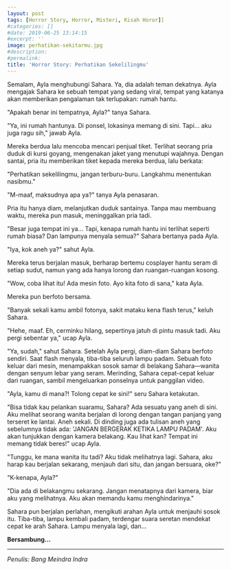 ```yaml
---
layout: post
tags: [Horror Story, Horror, Misteri, Kisah Horor]]
#categories: []
#date: 2019-06-25 13:14:15
#excerpt: ''
image: perhatikan-sekitarmu.jpg
#description:
#permalink:
title: 'Horror Story: Perhatikan Sekelilingmu'
---
```



Semalam, Ayla menghubungi Sahara. Ya, dia adalah teman dekatnya. Ayla mengajak Sahara ke sebuah tempat yang sedang viral, tempat yang katanya akan memberikan pengalaman tak terlupakan: rumah hantu.


"Apakah benar ini tempatnya, Ayla?" tanya Sahara.

"Ya, ini rumah hantunya. Di ponsel, lokasinya memang di sini. Tapi... aku juga ragu sih," jawab Ayla.

Mereka berdua lalu mencoba mencari penjual tiket. Terlihat seorang pria duduk di kursi goyang, mengenakan jaket yang menutupi wajahnya. Dengan santai, pria itu memberikan tiket kepada mereka berdua, lalu berkata:

"Perhatikan sekelilingmu, jangan terburu-buru. Langkahmu menentukan nasibmu."

"M-maaf, maksudnya apa ya?" tanya Ayla penasaran.

Pria itu hanya diam, melanjutkan duduk santainya. Tanpa mau membuang waktu, mereka pun masuk, meninggalkan pria tadi.

"Besar juga tempat ini ya... Tapi, kenapa rumah hantu ini terlihat seperti rumah biasa? Dan lampunya menyala semua?" Sahara bertanya pada Ayla.

"Iya, kok aneh ya?" sahut Ayla.

Mereka terus berjalan masuk, berharap bertemu cosplayer hantu seram di setiap sudut, namun yang ada hanya lorong dan ruangan-ruangan kosong.

"Wow, coba lihat itu! Ada mesin foto. Ayo kita foto di sana," kata Ayla.

Mereka pun berfoto bersama.

"Banyak sekali kamu ambil fotonya, sakit mataku kena flash terus," keluh Sahara.

"Hehe, maaf. Eh, cerminku hilang, sepertinya jatuh di pintu masuk tadi. Aku pergi sebentar ya," ucap Ayla.

"Ya, sudah," sahut Sahara. Setelah Ayla pergi, diam-diam Sahara berfoto sendiri. Saat flash menyala, tiba-tiba seluruh lampu padam. Sebuah foto keluar dari mesin, menampakkan sosok samar di belakang Sahara—wanita dengan senyum lebar yang seram. Merinding, Sahara cepat-cepat keluar dari ruangan, sambil mengeluarkan ponselnya untuk panggilan video.

"Ayla, kamu di mana?! Tolong cepat ke sini!" seru Sahara ketakutan.

"Bisa tidak kau pelankan suaramu, Sahara? Ada sesuatu yang aneh di sini. Aku melihat seorang wanita berjalan di lorong dengan tangan panjang yang terseret ke lantai. Aneh sekali. Di dinding juga ada tulisan aneh yang sebelumnya tidak ada: 'JANGAN BERGERAK KETIKA LAMPU PADAM'. Aku akan tunjukkan dengan kamera belakang. Kau lihat kan? Tempat ini memang tidak beres!" ucap Ayla.

"Tunggu, ke mana wanita itu tadi? Aku tidak melihatnya lagi. Sahara, aku harap kau berjalan sekarang, menjauh dari situ, dan jangan bersuara, oke?"

"K-kenapa, Ayla?"

"Dia ada di belakangmu sekarang. Jangan menatapnya dari kamera, biar aku yang melihatnya. Aku akan memandu kamu menghindarinya."

Sahara pun berjalan perlahan, mengikuti arahan Ayla untuk menjauhi sosok itu. Tiba-tiba, lampu kembali padam, terdengar suara seretan mendekat cepat ke arah Sahara. Lampu menyala lagi, dan…

**Bersambung…**

___
_Penulis: Bang Meindra Indra_